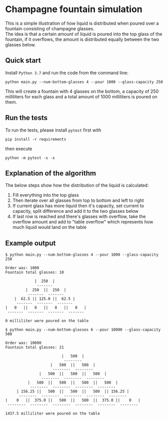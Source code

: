 # Champagne fountain simulation

This is a simple illustration of how liquid is distributed when poured over a fountain consisting of champagne glasses.  
The idea is that a certain amount of liquid is poured into the top glass of the fountain, if it overflows, the amount is distributed equally between the two glasses below.


## Quick start

Install `Python 3.7` and run the code from the command line:

```python main.py --num-bottom-glasses 4 --pour 1000 --glass-capacity 250```

This will create a fountain with 4 glasses on the bottom, a capacity of 250 milliliters for each glass and a total amount of 1000 milliliters is poured on them.


## Run the tests
To run the tests, please install `pytest` first with

```pip install -r requirements```

then execute

```python -m pytest -s -x```


## Explanation of the algorithm

The below steps show how the distribution of the liquid is calculated:

1. Fill everything into the top glass
2. Then iterate over all glasses from top to bottom and left to right
3. If current glass has more liquid then it's capacity, set current to capacity, split difference and add it to the two glasses below
4. If last row is reached and there's glasses with overflow, take the overflow amount and add to "table overflow" which represents how much liquid would land on the table 


## Example output

```
$ python main.py --num-bottom-glasses 4 --pour 1000 --glass-capacity 250

Order was: 1000
Fountain total glasses: 10

             |  250  |
              ------- 
         |  250  ||  250  |
          -------  ------- 
    |  62.5 || 125.0 ||  62.5 |
     -------  -------  ------- 
|   0   ||   0   ||   0   ||   0   |
 -------  -------  -------  ------- 

0 milliliter were poured on the table
```

```
$ python main.py --num-bottom-glasses 6 --pour 10000 --glass-capacity 500

Order was: 10000
Fountain total glasses: 21

                         |   500  |
                          -------- 
                    |   500  ||   500  |
                     --------  -------- 
               |   500  ||   500  ||   500  |
                --------  --------  -------- 
          |   500  ||   500  ||   500  ||   500  |
           --------  --------  --------  -------- 
     | 156.25 ||   500  ||   500  ||   500  || 156.25 |
      --------  --------  --------  --------  -------- 
|    0   ||  375.0 ||   500  ||   500  ||  375.0 ||    0   |
 --------  --------  --------  --------  --------  -------- 

1437.5 milliliter were poured on the table
```
